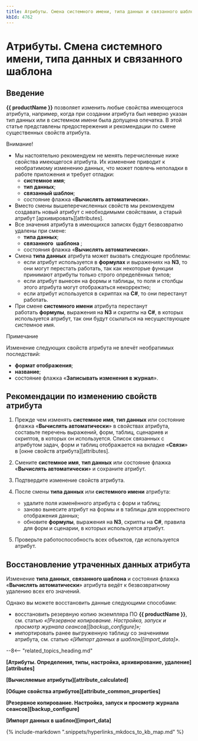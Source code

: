 ```yaml
---
title: Атрибуты. Смена системного имени, типа данных и связанного шаблона
kbId: 4762
---
```


# Атрибуты. Смена системного имени, типа данных и связанного шаблона

## Введение

**{{ productName }}** позволяет изменить любые свойства имеющегося атрибута, например, когда при создании атрибута был неверно указан тип данных или в системном имени была допущена опечатка. В этой статье представлены предостережения и рекомендации по смене существенных свойств атрибута.

Внимание!

- Мы настоятельно рекомендуем не менять перечисленные ниже свойства имеющегося атрибута. Их изменение приводит к необратимому изменению данных, что может повлечь неполадки в работе приложения и требует отладки:
    - **системное имя**;
    - **тип данных**;
    - **связанный шаблон**;
    - состояние флажка «**Вычислять автоматически**».
- Вместо смены вышеперечисленных свойств мы рекомендуем создавать новый атрибут с необходимыми свойствами, а старый атрибут [архивировать][attributes].
- Все значения атрибута в имеющихся записях будут безвозвратно удалены при смене:
    - **типа данных**;
    - **связанного**   **шаблона**  ;
    - состояния флажка «**Вычислять автоматически**».
- Смена **типа данных** атрибута может вызвать следующие проблемы:
    - если атрибут используется в **формулах** и выражениях на **N3**, то они могут перестать работать, так как некоторые функции принимают атрибуты только строго определённых типов;
    - если атрибут вынесен на формы и таблицы, то поля и столбцы этого атрибута могут отображаться некорректно;
    - если атрибут используется в скриптах на **C#**, то они перестанут работать.
- При смене **системного имени** атрибута перестанут работать **формулы**, выражения на **N3** и скрипты на **C#**, в которых используется атрибут, так они будут ссылаться на несуществующее системное имя.

Примечание

Изменение следующих свойств атрибута не влечёт необратимых последствий:

- **формат отображения**;
- **название**;
- состояние флажка «**Записывать изменения в журнал**».

## Рекомендации по изменению свойств атрибута

1. Прежде чем изменять **системное имя**, **тип данных** или состояние флажка «**Вычислять автоматически**» в свойствах атрибута, составьте перечень выражений, форм, таблиц, сценариев и скриптов, в которых он используется. Список связанных с атрибутом задач, форм и таблиц отображается на вкладке «**Связи**» в [окне свойств атрибута][attributes].
2. Смените **системное имя**, **тип данных** или состояние флажка «**Вычислять автоматически**» и сохраните атрибут.
3. Подтвердите изменение свойств атрибута.
4. После смены **типа данных** или **системного имени** атрибута:

    - удалите поля изменённого атрибута с форм и таблиц;
    - заново вынесите атрибут на формы и в таблицы для корректного отображения данных;
    - обновите **формулы**, выражения на **N3**, скрипты на **C#**, правила для форм и сценарии, в которых используется атрибут.
5. Проверьте работоспособность всех объектов, где используется атрибут.

## Восстановление утраченных данных атрибута

Изменение **типа данных**, **связанного шаблона** и состояния флажка «**Вычислять автоматически**» атрибута ведёт к безвозвратному удалению всех его значений.

Однако вы можете восстановить данные следующими способами:

- восстановить резервную копию экземпляра ПО **{{ productName }}**, см. статью *«[Резервное копирование. Настройка, запуск и просмотр журнала сеансов][backup_configure]»;*
- импортировать ранее выгруженную таблицу со значениями атрибута, см. статью *«[Импорт данных в шаблон][import_data]»*.

--8<-- "related_topics_heading.md"

**[Атрибуты. Определения, типы, настройка, архивирование, удаление][attributes]**

**[Вычисляемые атрибуты][attribute_calculated]**

**[Общие свойства атрибутов][attribute_common_properties]**

**[Резервное копирование. Настройка, запуск и просмотр журнала сеансов][backup_configure]**

**[Импорт данных в шаблон][import_data]**



{% include-markdown ".snippets/hyperlinks_mkdocs_to_kb_map.md" %}
